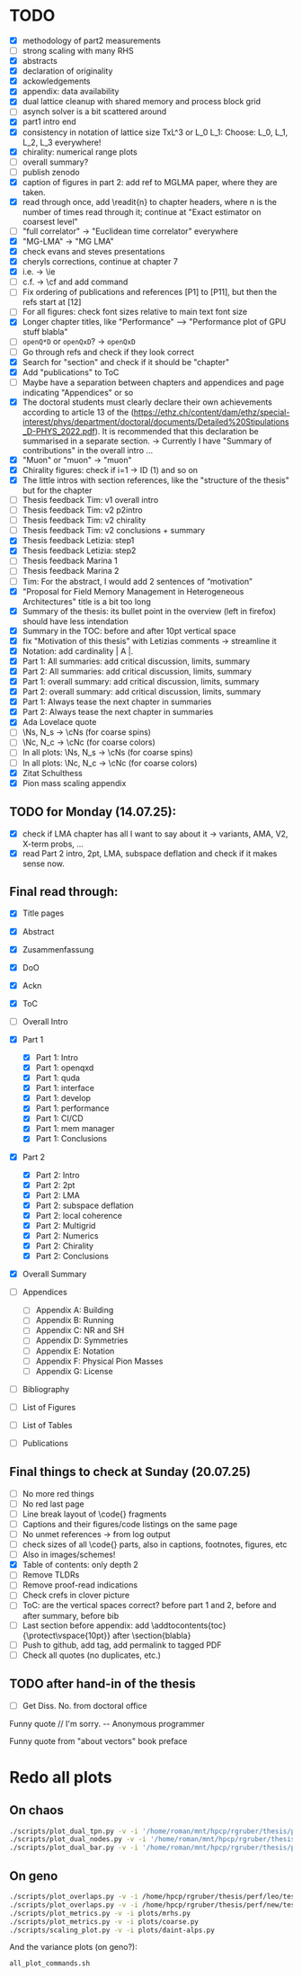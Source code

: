 # TODO

* [x] methodology of part2 measurements
* [ ] strong scaling with many RHS
* [x] abstracts
* [x] declaration of originality
* [x] ackowledgements
* [x] appendix: data availability
* [x] dual lattice cleanup with shared memory and process block grid
* [ ] asynch solver is a bit scattered around
* [x] part1 intro end
* [x] consistency in notation of lattice size TxL^3 or L_0 L_1: Choose: L_0, L_1, L_2, L_3 everywhere!
* [x] chirality: numerical range plots
* [ ] overall summary?
* [ ] publish zenodo
* [x] caption of figures in part 2: add ref to MGLMA paper, where they are taken.
* [x] read through once, add \readit{n} to chapter headers, where n is the number of times read through it; continue at "Exact estimator on coarsest level"
* [ ] "full correlator" -> "Euclidean time correlator" everywhere
* [x] "MG-LMA" -> "MG LMA"
* [x] check evans and steves presentations
* [x] cheryls corrections, continue at chapter 7
* [x] i.e. -> \ie
* [ ] c.f. -> \cf and add command
* [ ] Fix ordering of publications and references [P1] to [P11], but then the refs start at [12]
* [ ] For all figures: check font sizes relative to main text font size
* [x] Longer chapter titles, like "Performance" --> "Performance plot of GPU stuff blabla"
* [ ] `openQ*D` or `openQxD`? -> `openQxD`
* [ ] Go through refs and check if they look correct
* [x] Search for "section" and check if it should be "chapter"
* [x] Add "publications" to ToC
* [ ] Maybe have a separation between chapters and appendices and page indicating "Appendices" or so
* [x] The doctoral students must clearly declare their own achievements according to article 13 of the (https://ethz.ch/content/dam/ethz/special-interest/phys/department/doctoral/documents/Detailed%20Stipulations_D-PHYS_2022.pdf). It is recommended that this declaration be summarised in a separate section. -> Currently I have "Summary of contributions" in the overall intro ...
* [x] "Muon" or "muon" -> "muon"
* [x] Chirality figures: check if i=1 -> ID (1) and so on
* [x] The little intros with section references, like the "structure of the thesis" but for the chapter
* [ ] Thesis feedback Tim: v1 overall intro
* [ ] Thesis feedback Tim: v2 p2intro
* [ ] Thesis feedback Tim: v2 chirality
* [ ] Thesis feedback Tim: v2 conclusions + summary
* [x] Thesis feedback Letizia: step1
* [x] Thesis feedback Letizia: step2
* [ ] Thesis feedback Marina 1
* [ ] Thesis feedback Marina 2
* [ ] Tim: For the abstract, I would add 2 sentences of “motivation”
* [x] "Proposal for Field Memory Management in Heterogeneous Architectures" title is a bit too long
* [x] Summary of the thesis: its bullet point in the overview (left in firefox) should have less intendation
* [x] Summary in the TOC: before and after 10pt vertical space
* [x] fix "Motivation of this thesis" with Letizias comments -> streamline it
* [x] Notation: add cardinality | A |.
* [x] Part 1: All summaries: add critical discussion, limits, summary
* [x] Part 2: All summaries: add critical discussion, limits, summary
* [x] Part 1: overall summary: add critical discussion, limits, summary
* [x] Part 2: overall summary: add critical discussion, limits, summary
* [x] Part 1: Always tease the next chapter in summaries
* [x] Part 2: Always tease the next chapter in summaries
* [x] Ada Lovelace quote
* [ ] \Ns, N_s -> \cNs (for coarse spins)
* [ ] \Nc, N_c -> \cNc (for coarse colors)
* [ ] In all plots: \Ns, N_s -> \cNs (for coarse spins)
* [ ] In all plots: \Nc, N_c -> \cNc (for coarse colors)
* [x] Zitat Schulthess
* [x] Pion mass scaling appendix

## TODO for Monday (14.07.25):

* [x] check if LMA chapter has all I want to say about it -> variants, AMA, V2, X-term probs, ...
* [x] read Part 2 intro, 2pt, LMA, subspace deflation and check if it makes sense now.

## Final read through:

* [x] Title pages
* [x] Abstract
* [x] Zusammenfassung
* [x] DoO
* [x] Ackn
* [x] ToC
* [ ] Overall Intro
* [x] Part 1
	* [x] Part 1: Intro
	* [x] Part 1: openqxd
	* [x] Part 1: quda
	* [x] Part 1: interface
	* [x] Part 1: develop
	* [x] Part 1: performance
	* [x] Part 1: CI/CD
	* [x] Part 1: mem manager
	* [x] Part 1: Conclusions
* [x] Part 2
	* [x] Part 2: Intro
	* [x] Part 2: 2pt
	* [x] Part 2: LMA
	* [x] Part 2: subspace deflation
	* [x] Part 2: local coherence
	* [x] Part 2: Multigrid
	* [x] Part 2: Numerics
	* [x] Part 2: Chirality
	* [x] Part 2: Conclusions
* [x] Overall Summary
* [ ] Appendices
	* [ ] Appendix A: Building
	* [ ] Appendix B: Running
	* [ ] Appendix C: NR and SH
	* [ ] Appendix D: Symmetries
	* [ ] Appendix E: Notation
	* [ ] Appendix F: Physical Pion Masses
	* [ ] Appendix G: License
* [ ] Bibliography
* [ ] List of Figures
* [ ] List of Tables
* [ ] Publications


## Final things to check at Sunday (20.07.25)

* [ ] No more red things
* [ ] No red last page
* [ ] Line break layout of \code{} fragments
* [ ] Captions and their figures/code listings on the same page
* [ ] No unmet references -> from log output
* [ ] check sizes of all \code{} parts, also in captions, footnotes, figures, etc
* [ ] Also in images/schemes!
* [x] Table of contents: only depth 2
* [ ] Remove TLDRs
* [ ] Remove proof-read indications
* [ ] Check crefs in clover picture
* [ ] ToC: are the vertical spaces correct? before part 1 and 2, before and after summary, before bib
* [ ] Last section before appendix: add \addtocontents{toc}{\protect\vspace{10pt}} after \section{blabla}
* [ ] Push to github, add tag, add permalink to tagged PDF
* [ ] Check all quotes (no duplicates, etc.)

## TODO after hand-in of the thesis

* [ ] Get Diss. No. from doctoral office


<!-- Funny quote
// If this code works, it was written by Paul DiLascia. If not, I don't know
// who wrote it
 -->

Funny quote
// I'm sorry.
-- Anonymous programmer

Funny quote
from "about vectors" book preface

# Redo all plots

## On chaos

```bash
./scripts/plot_dual_tpn.py -v -i '/home/roman/mnt/hpcp/rgruber/thesis/perf/new/test/quda/gpu/daint-alps/*/numa/dual/shm/ideal_tpn/*/r*/*.log' -o chapters/part-1/08-performance/img/dual_tpn_numa_shm.pdf --plot 'D300=D300, 2 Nodes' 'A400=A400, 2 Nodes' 'G8=G8, 1 Node'
./scripts/plot_dual_nodes.py -v -i '/home/roman/mnt/hpcp/rgruber/thesis/perf/new/test/quda/gpu/daint-alps/*/dual/ideal_nodes/*/*run*.log' -o chapters/part-1/08-performance/img/dual_nodes.pdf --plot G8=G8 D300=D300 A400=A400
./scripts/plot_dual_bar.py -v -i '/home/roman/mnt/hpcp/rgruber/thesis/perf/new/test/quda/gpu/daint-alps/*/numa/dual/shm/fraction/*/r*/*.log' -o chapters/part-1/08-performance/img/dual_bar_numa_shm.pdf --plot 'G8=G8 todo' 'D300=D300 todo' 'A400=A400 todo'
```

## On geno

```bash
./scripts/plot_overlaps.py -v -i /home/hpcp/rgruber/thesis/perf/leo/test/quda/gpu/leo/F7/async -o chapters/part-1/08-performance/img/async_leo_F7 -t 'F7 @ Leonardo (tuned)'
./scripts/plot_overlaps.py -v -i /home/hpcp/rgruber/thesis/perf/new/test/quda/gpu/daint-alps/F7/async -o chapters/part-1/08-performance/img/async_daint_alps_F7 -t 'F7 @ Daint (tuned)' --glob '/NPROC*overlap{0}_*/'
./scripts/plot_metrics.py -v -i plots/mrhs.py
./scripts/plot_metrics.py -v -i plots/coarse.py
./scripts/scaling_plot.py -v -i plots/daint-alps.py
```

And the variance plots (on geno?):

```bash
all_plot_commands.sh
```
